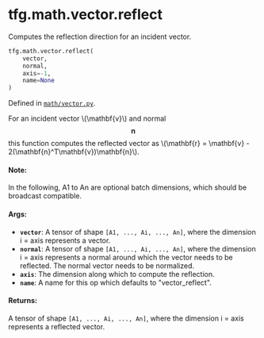 <div itemscope itemtype="http://developers.google.com/ReferenceObject">
<meta itemprop="name" content="tfg.math.vector.reflect" />
<meta itemprop="path" content="Stable" />
</div>

# tfg.math.vector.reflect

Computes the reflection direction for an incident vector.

``` python
tfg.math.vector.reflect(
    vector,
    normal,
    axis=-1,
    name=None
)
```



Defined in [`math/vector.py`](https://github.com/tensorflow/graphics/blob/master/tensorflow_graphics/math/vector.py).

<!-- Placeholder for "Used in" -->

For an incident vector \\(\mathbf{v}\\) and normal $$\mathbf{n}$$ this
function computes the reflected vector as
\\(\mathbf{r} = \mathbf{v} - 2(\mathbf{n}^T\mathbf{v})\mathbf{n}\\).

#### Note:

In the following, A1 to An are optional batch dimensions, which should be
broadcast compatible.


#### Args:

* <b>`vector`</b>: A tensor of shape `[A1, ..., Ai, ..., An]`, where the dimension i =
  axis represents a vector.
* <b>`normal`</b>: A tensor of shape `[A1, ..., Ai, ..., An]`, where the dimension i =
  axis represents a normal around which the vector needs to be reflected.
  The normal vector needs to be normalized.
* <b>`axis`</b>: The dimension along which to compute the reflection.
* <b>`name`</b>: A name for this op which defaults to "vector_reflect".


#### Returns:

A tensor of shape `[A1, ..., Ai, ..., An]`, where the dimension i = axis
represents a reflected vector.
